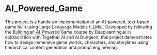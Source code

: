 # AI_Powered_Game
This project is a hands-on implementation of an AI-powered, text-based game built using Large Language Models (LLMs). Developed by following the [Building an AI-Powered Game](https://learn.deeplearning.ai/courses/building-an-ai-powered-game) course by Deeplearning.ai in collaboration with Together AI and AI Dungeon, this project demonstrates how to design immersive game worlds, characters, and storylines using hierarchical content generation and prompt engineering.
